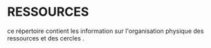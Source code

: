 
# RESSOURCES

ce répertoire contient les information sur l'organisation physique des ressources et des cercles .
